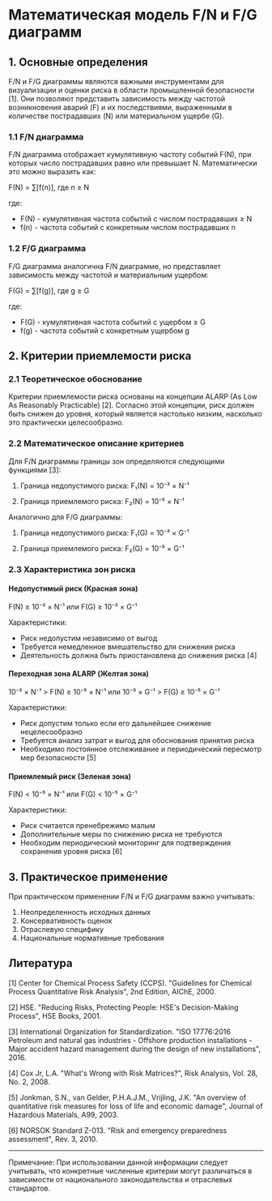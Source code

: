 # Математическая модель F/N и F/G диаграмм

## 1. Основные определения

F/N и F/G диаграммы являются важными инструментами для визуализации и оценки риска в области промышленной безопасности [1]. Они позволяют представить зависимость между частотой возникновения аварий (F) и их последствиями, выраженными в количестве пострадавших (N) или материальном ущербе (G).

### 1.1 F/N диаграмма

F/N диаграмма отображает кумулятивную частоту событий F(N), при которых число пострадавших равно или превышает N. Математически это можно выразить как:

F(N) = ∑[f(n)], где n ≥ N

где:
- F(N) - кумулятивная частота событий с числом пострадавших ≥ N
- f(n) - частота событий с конкретным числом пострадавших n

### 1.2 F/G диаграмма

F/G диаграмма аналогична F/N диаграмме, но представляет зависимость между частотой и материальным ущербом:

F(G) = ∑[f(g)], где g ≥ G

где:
- F(G) - кумулятивная частота событий с ущербом ≥ G
- f(g) - частота событий с конкретным ущербом g

## 2. Критерии приемлемости риска

### 2.1 Теоретическое обоснование

Критерии приемлемости риска основаны на концепции ALARP (As Low As Reasonably Practicable) [2]. Согласно этой концепции, риск должен быть снижен до уровня, который является настолько низким, насколько это практически целесообразно.

### 2.2 Математическое описание критериев

Для F/N диаграммы границы зон определяются следующими функциями [3]:

1. Граница недопустимого риска:
   F₁(N) = 10⁻³ × N⁻¹

2. Граница приемлемого риска:
   F₂(N) = 10⁻⁵ × N⁻¹

Аналогично для F/G диаграммы:

1. Граница недопустимого риска:
   F₁(G) = 10⁻³ × G⁻¹

2. Граница приемлемого риска:
   F₂(G) = 10⁻⁵ × G⁻¹

### 2.3 Характеристика зон риска

#### Недопустимый риск (Красная зона)
F(N) ≥ 10⁻³ × N⁻¹ или F(G) ≥ 10⁻³ × G⁻¹

Характеристики:
- Риск недопустим независимо от выгод
- Требуется немедленное вмешательство для снижения риска
- Деятельность должна быть приостановлена до снижения риска [4]

#### Переходная зона ALARP (Желтая зона)
10⁻³ × N⁻¹ > F(N) ≥ 10⁻⁵ × N⁻¹ или 10⁻³ × G⁻¹ > F(G) ≥ 10⁻⁵ × G⁻¹

Характеристики:
- Риск допустим только если его дальнейшее снижение нецелесообразно
- Требуется анализ затрат и выгод для обоснования принятия риска
- Необходимо постоянное отслеживание и периодический пересмотр мер безопасности [5]

#### Приемлемый риск (Зеленая зона)
F(N) < 10⁻⁵ × N⁻¹ или F(G) < 10⁻⁵ × G⁻¹

Характеристики:
- Риск считается пренебрежимо малым
- Дополнительные меры по снижению риска не требуются
- Необходим периодический мониторинг для подтверждения сохранения уровня риска [6]

## 3. Практическое применение

При практическом применении F/N и F/G диаграмм важно учитывать:

1. Неопределенность исходных данных
2. Консервативность оценок
3. Отраслевую специфику
4. Национальные нормативные требования

## Литература

[1] Center for Chemical Process Safety (CCPS). "Guidelines for Chemical Process Quantitative Risk Analysis", 2nd Edition, AIChE, 2000.

[2] HSE. "Reducing Risks, Protecting People: HSE's Decision-Making Process", HSE Books, 2001.

[3] International Organization for Standardization. "ISO 17776:2016 Petroleum and natural gas industries - Offshore production installations - Major accident hazard management during the design of new installations", 2016.

[4] Cox Jr, L.A. "What's Wrong with Risk Matrices?", Risk Analysis, Vol. 28, No. 2, 2008.

[5] Jonkman, S.N., van Gelder, P.H.A.J.M., Vrijling, J.K. "An overview of quantitative risk measures for loss of life and economic damage", Journal of Hazardous Materials, A99, 2003.

[6] NORSOK Standard Z-013. "Risk and emergency preparedness assessment", Rev. 3, 2010.

---
Примечание: При использовании данной информации следует учитывать, что конкретные численные критерии могут различаться в зависимости от национального законодательства и отраслевых стандартов.